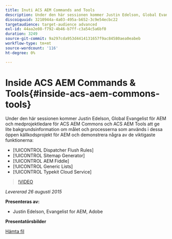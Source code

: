 ```yaml
---
title: Inuti ACS AEM Commands and Tools
description: Under den här sessionen kommer Justin Edelson, Global Evangelist för AEM och medprojektledare för ACS AEM Commons och ACS AEM Tools att ge lite bakgrundsinformation om målet och processerna som används i dessa öppen källkodsprojekt för AEM och demonstrera några av de viktigaste funktionerna.
discoiquuid: 3210944a-4a03-495a-b652-3c9e54ecbc22
targetaudience: target-audience advanced
exl-id: 44aa2e08-f792-4b46-b7ff-c3a54c5a6bf0
duration: 3249
source-git-commit: 9a297cda953d4414131657f9ac84580aea0eabeb
workflow-type: tm+mt
source-wordcount: '116'
ht-degree: 0%

---
```


# Inside ACS AEM Commands &amp; Tools{#inside-acs-aem-commons-tools}

Under den här sessionen kommer Justin Edelson, Global Evangelist för AEM och medprojektledare för ACS AEM Commons och ACS AEM Tools att ge lite bakgrundsinformation om målet och processerna som används i dessa öppen källkodsprojekt för AEM och demonstrera några av de viktigaste funktionerna:

* [!UICONTROL Dispatcher Flush Rules]
* [!UICONTROL Sitemap Generator]
* [!UICONTROL AEM Fiddle]
* [!UICONTROL Generic Lists]
* [!UICONTROL Typekit Cloud Service]

>[!VIDEO](https://video.tv.adobe.com/v/19374/?quality=9)

*Levererad 26 augusti 2015*

**Presenteras av:**

* Justin Edelson, Evangelist for AEM, Adobe

**Presentatörsbilder**

[Hämta fil](assets/08262015-commons-and-tools.pptx)
<!--
[Get back to the Overview](https://helpx.adobe.com/experience-manager/kt/eseminars/gems/aem-index.html)
-->
